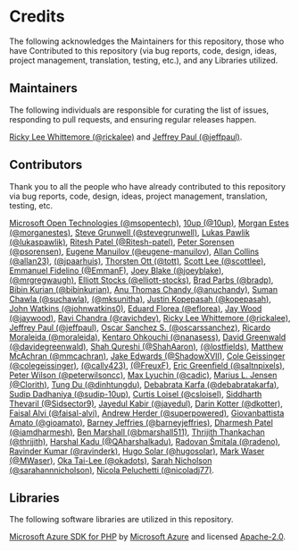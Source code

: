 # Credits

The following acknowledges the Maintainers for this repository, those who have Contributed to this repository (via bug reports, code, design, ideas, project management, translation, testing, etc.), and any Libraries utilized.

## Maintainers

The following individuals are responsible for curating the list of issues, responding to pull requests, and ensuring regular releases happen.

[Ricky Lee Whittemore (@rickalee)](https://github.com/rickalee) and [Jeffrey Paul (@jeffpaul)](https://github.com/jeffpaul).

## Contributors

Thank you to all the people who have already contributed to this repository via bug reports, code, design, ideas, project management, translation, testing, etc.

[Microsoft Open Technologies (@msopentech)](https://github.com/msopentech), [10up (@10up)](https://github.com/10up), [Morgan Estes (@morganestes)](https://github.com/morganestes), [Steve Grunwell (@stevegrunwell)](https://github.com/stevegrunwell), [Lukas Pawlik (@lukaspawlik)](https://github.com/lukaspawlik), [Ritesh Patel (@Ritesh-patel)](https://github.com/Ritesh-patel), [Peter Sorensen (@psorensen)](https://github.com/psorensen), [Eugene Manuilov (@eugene-manuilov)](https://github.com/eugene-manuilov), [Allan Collins (@allan23)](https://github.com/allan23), [(@jpaarhuis)](https://github.com/jpaarhuis), [Thorsten Ott (@tott)](https://github.com/tott), [Scott Lee (@scottlee)](https://github.com/scottlee), [Emmanuel Fidelino (@EmmanF)](https://github.com/EmmanF), [Joey Blake (@joeyblake)](https://github.com/joeyblake), [(@mrgregwaugh)](https://github.com/mrgregwaugh), [Elliott Stocks (@elliott-stocks)](https://github.com/elliott-stocks), [Brad Parbs (@bradp)](https://github.com/bradp), [Bibin Kurian (@bibinkurian)](https://github.com/bibinkurian), [Anu Thomas Chandy (@anuchandy)](https://github.com/anuchandy), [Suman Chawla (@suchawla)](https://github.com/suchawla), [(@mksunitha)](https://profiles.wordpress.org/mksunitha/), [Justin Kopepasah (@kopepasah)](https://github.com/kopepasah), [John Watkins (@johnwatkins0)](https://github.com/johnwatkins0), [Eduard Florea (@eflorea)](https://github.com/eflorea), [Jay Wood (@jaywood)](https://github.com/jaywood), [Ravi Chandra (@ravichdev)](https://github.com/ravichdev), [Ricky Lee Whittemore (@rickalee)](https://github.com/rickalee), [Jeffrey Paul (@jeffpaul)](https://github.com/jeffpaul), [Oscar Sanchez S. (@oscarssanchez)](https://github.com/oscarssanchez), [Ricardo Moraleida (@moraleida)](https://github.com/moraleida), [Kentaro Ohkouchi (@nanasess)](https://github.com/nanasess), [David Greenwald (@davidegreenwald)](https://github.com/davidegreenwald), [Shah Qureshi (@ShahAaron)](https://github.com/ShahAaron), [(@lostfields)](https://github.com/lostfields), [Matthew McAchran (@mmcachran)](https://github.com/mmcachran), [Jake Edwards (@ShadowXVII)](https://github.com/ShadowXVII), [Cole Geissinger (@colegeissinger)](https://github.com/colegeissinger), [(@cally423)](https://github.com/cally423), [(@FreuxF)](https://github.com/FreuxF), [Eric Greenfield (@saltnpixels)](https://github.com/saltnpixels), [Peter Wilson (@peterwilsoncc)](https://github.com/peterwilsoncc), [Max Lyuchin (@cadic)](https://github.com/cadic), [Marius L. Jensen (@Clorith)](https://github.com/Clorith), [Tung Du (@dinhtungdu)](https://github.com/dinhtungdu), [Debabrata Karfa (@debabratakarfa)](https://github.com/debabratakarfa), [Sudip Dadhaniya (@sudip-10up)](https://github.com/sudip-10up), [Curtis Loisel (@csloisel)](https://github.com/csloisel), [Siddharth Thevaril (@Sidsector9)](https://github.com/Sidsector9), [Jayedul Kabir (@jayedul)](https://github.com/jayedul), [Darin Kotter (@dkotter)](https://github.com/dkotter), [Faisal Alvi (@faisal-alvi)](https://github.com/faisal-alvi), [Andrew Herder (@superpowered)](https://github.com/superpowered), [Giovanbattista Amato (@gioamato)](https://github.com/gioamato), [Barney Jeffries (@barneyjeffries)](https://github.com/barneyjeffries), [Dharmesh Patel (@iamdharmesh)](https://github.com/iamdharmesh), [Ben Marshall (@bmarshall511)](https://github.com/bmarshall511), [Thrijith Thankachan (@thrijith)](https://github.com/thrijith), [Harshal Kadu (@QAharshalkadu)](https://github.com/QAharshalkadu), [Radovan Šmitala (@radeno)](https://github.com/radeno), [Ravinder Kumar (@ravinderk)](https://github.com/ravinderk), [Hugo Solar (@hugosolar)](https://github.com/hugosolar), [Mark Waser (@MWaser)](https://github.com/MWaser), [Oka Tai-Lee (@okadots)](https://github.com/okadots), [Sarah Nicholson (@sarahannnicholson)](https://github.com/sarahannnicholson), [Nicola Peluchetti (@nicoladj77)](https://github.com/nicoladj77).

## Libraries

The following software libraries are utilized in this repository.

[Microsoft Azure SDK for PHP](https://github.com/Azure/azure-sdk-for-php) by [Microsoft Azure](https://github.com/Azure) and licensed [Apache-2.0](https://github.com/Azure/azure-sdk-for-php/blob/master/LICENSE.txt).
